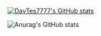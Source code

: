 [![DavTes7777's GitHub stats](https://github-readme-stats.vercel.app/api?username=DavTes7777)](https://github.com/anuraghazra/github-readme-stats)

![Anurag's GitHub stats](https://github-readme-stats.vercel.app/api?username=anuraghazra&show_icons=true&theme=drak)
